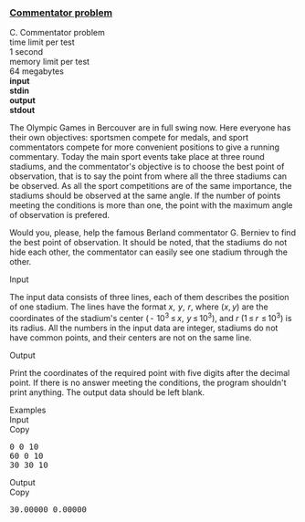 <h3><a href="https://codeforces.com/contest/2/problem/C" target="_blank" rel="noopener noreferrer">Commentator problem</a></h3>

<div class="header"><div class="title">C. Commentator problem</div><div class="time-limit"><div class="property-title">time limit per test</div>1 second</div><div class="memory-limit"><div class="property-title">memory limit per test</div>64 megabytes</div><div class="input-file input-standard" style="font-weight: bold"><div class="property-title">input</div>stdin</div><div class="output-file output-standard" style="font-weight: bold"><div class="property-title">output</div>stdout</div></div><div><p>The Olympic Games in Bercouver are in full swing now. Here everyone has their own objectives: sportsmen compete for medals, and sport commentators compete for more convenient positions to give a running commentary. Today the main sport events take place at three round stadiums, and the commentator's objective is to choose the best point of observation, that is to say the point from where all the three stadiums can be observed. As all the sport competitions are of the same importance, the stadiums should be observed at the same angle. If the number of points meeting the conditions is more than one, the point with the maximum angle of observation is prefered. </p><p>Would you, please, help the famous Berland commentator G. Berniev to find the best point of observation. It should be noted, that the stadiums do not hide each other, the commentator can easily see one stadium through the other.</p></div><div class="input-specification"><div class="section-title">Input</div><p>The input data consists of three lines, each of them describes the position of one stadium. The lines have the format <span class="tex-span"><i>x</i>,  <i>y</i>,  <i>r</i></span>, where (<span class="tex-span"><i>x</i>, <i>y</i></span>) are the coordinates of the stadium's center (<span class="tex-span"> -  10<sup class="upper-index">3</sup> ≤ <i>x</i>,  <i>y</i> ≤ 10<sup class="upper-index">3</sup></span>), and <span class="tex-span"><i>r</i></span> (<span class="tex-span">1 ≤ <i>r</i>  ≤ 10<sup class="upper-index">3</sup></span>) is its radius. All the numbers in the input data are integer, stadiums do not have common points, and their centers are not on the same line. </p></div><div class="output-specification"><div class="section-title">Output</div><p>Print the coordinates of the required point with five digits after the decimal point. If there is no answer meeting the conditions, the program shouldn't print anything. The output data should be left blank.</p></div><div class="sample-tests"><div class="section-title">Examples</div><div class="sample-test"><div class="input"><div class="title">Input<div title="Copy" data-clipboard-target="#id0008161544818859678" id="id009223597717356382" class="input-output-copier">Copy</div></div><pre id="id0008161544818859678">0 0 10<br>60 0 10<br>30 30 10<br></pre></div><div class="output"><div class="title">Output<div title="Copy" data-clipboard-target="#id003877833614801348" id="id0011549706142148408" class="input-output-copier">Copy</div></div><pre id="id003877833614801348">30.00000 0.00000<br></pre></div></div></div>